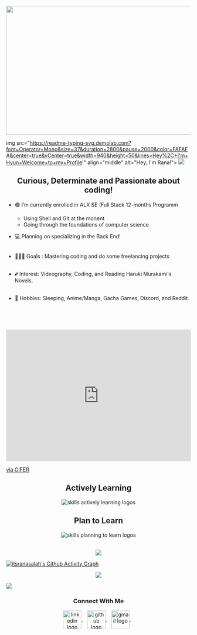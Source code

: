 <img src="https://i.pinimg.com/originals/f6/d7/b4/f6d7b44774be53bfda7a230b876d127b.gif" align="center"
     width="800" 
     height="350" />
  </div>
  
img src="https://readme-typing-svg.demolab.com?font=Operator+Mono&size=37&duration=2800&pause=2000&color=FAFAFA&center=true&vCenter=true&width=940&height=50&lines=Hey%2C+I'm+Hyun+Welcome+to+my+Profile!" align="middle" alt="Hey, I'm Rana!">
<img  src="assests/borderseperator.gif">


<h2 align="center"> Curious, Determinate and Passionate about coding!</h2>

* 🟢 I’m currently enrolled in ALX SE (Full Stack 12-months Programm 
     - Using Shell and Git at the monent
     - Going through the foundations of computer science<br>

* 💻 Planning on specializing in the Back End! <br><br>

* 🏃🏾‍♀ Goals : Mastering coding and do some freelancing projects <br><br>

* 💕 Interest: Videography, Coding, and Reading Haruki Murakami's Novels. <br><br>

* 🍃 Hobbies: Sleeping, Anime/Manga, Gacha Games, Discord, and Reddit. <br><br>

<h2></h2><br>

<p align="center"> 
  <div style="padding-top:71.000%;position:relative;"><iframe src="https://gifer.com/embed/7jnE" width="100%" height="100%" style='position:absolute;top:0;left:0;' frameBorder="0" allowFullScreen></iframe></div><p><a href="https://gifer.com">via GIFER</a> 
</p>

<div align="center">
  <h2> <strong> Actively Learning </strong></h2>
  <img src="https://skillicons.dev/icons?i=,git,linux,,html,css,,c" alt="skills actively learning logos"> <br> 
  <h2> <strong> Plan to Learn </strong></h2>
  <img src="https://skillicons.dev/icons?i=py,react,c#,c++,swift,ruby,js" alt="skills planning to learn logos">
</div>

<p align="center"><br>
  <img align="center" src="Downloads\WHAT.gif"/> <br>
</p>
 


[![itsranasalah's Github Activity Graph](https://github-readme-activity-graph.cyclic.app/graph?username=itsranasalah&custom_title=iystanasalah's%20GitHub%20Activity%20Graph&bg_color=000000&color=0079fa&line=2100fa&point=0079fa&area=true&hide_border=true)](https://github.com/ashutosh00710/github-readme-activity-graph)

<p align="center">
<img src="Downloads\vsgif_com__.346936.gif"/>
</p>

<img src="assests/borderseperator.gif">
  <h3 align="center">Connect With Me</h3>
<p align="center">
  <a href="https://www.linkedin.com/in/itsranasalah/" target="_blank">
    <img align="center" alt="linkedin logo" height="50" width="50" src="assests/linkedinlogo.png"/>
  </a> &nbsp;&nbsp;
  
  <a href="https://profile-summary-for-github.herokuapp.com/user/HyunCafe" target="_blank">
    <img align="center" alt="github logo" height="50" width="50" src="assests/githublogo.png"/>
  </a> &nbsp;&nbsp;
  
  <a href="mailto:itsranasalah@gmail.com" target="_blank">
    <img align="center" alt="gmail logo" height="50" width="50" src="assests/gmailogo.png" />
  </a> &nbsp;&nbsp;
  
</p> 
